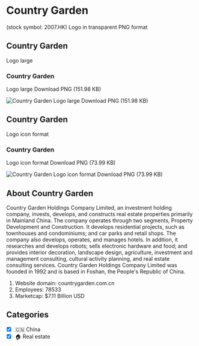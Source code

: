 # Country Garden
 (stock symbol: 2007.HK) Logo in transparent PNG format

## Country Garden
 Logo large

### Country Garden
 Logo large Download PNG (151.98 KB)

![Country Garden
 Logo large Download PNG (151.98 KB)](/img/orig/2007.HK_BIG-3786b567.png)

## Country Garden
 Logo icon format

### Country Garden
 Logo icon format Download PNG (73.99 KB)

![Country Garden
 Logo icon format Download PNG (73.99 KB)](/img/orig/2007.HK-f1d64658.png)

## About Country Garden


Country Garden Holdings Company Limited, an investment holding company, invests, develops, and constructs real estate properties primarily in Mainland China. The company operates through two segments, Property Development and Construction. It develops residential projects, such as townhouses and condominiums; and car parks and retail shops. The company also develops, operates, and manages hotels. In addition, it researches and develops robots; sells electronic hardware and food; and provides interior decoration, landscape design, agriculture, investment and management consulting, cultural activity planning, and real estate consulting services. Country Garden Holdings Company Limited was founded in 1992 and is based in Foshan, the People's Republic of China.

1. Website domain: countrygarden.com.cn
2. Employees: 78533
3. Marketcap: $7.11 Billion USD


## Categories
- [x] 🇨🇳 China
- [x] 🏠 Real estate
